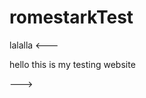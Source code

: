 # romestarkTest
<!DOCTYPE html>

  <head>
  <title>Rome</title>
  </head>
  lalalla
 <--- <p>
    hello this is my testing website
  </p> --->
  <body>
  </body
</html>
